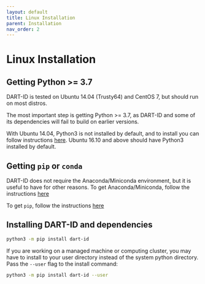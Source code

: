 ```yaml
---
layout: default
title: Linux Installation
parent: Installation
nav_order: 2
---
```


# Linux Installation

## Getting Python >= 3.7

DART-ID is tested on Ubuntu 14.04 (Trusty64) and CentOS 7, but should run on most distros. 

The most important step is getting Python >= 3.7, as DART-ID and some of its dependencies will fail to build on earlier versions.

With Ubuntu 14.04, Python3 is not installed by default, and to install you can follow instructions 
[here](https://askubuntu.com/questions/865554/how-do-i-install-python-3-6-using-apt-get). 
Ubuntu 16.10 and above should have Python3 installed by default.

## Getting ```pip``` or ```conda```

DART-ID does not require the Anaconda/Miniconda environment, but it is useful to have for other reasons. To get Anaconda/Miniconda, follow the instructions [here](https://conda.io/miniconda.html)

To get `pip`, follow the instructions [here](https://pip.pypa.io/en/stable/installing/)

## Installing DART-ID and dependencies

```bash
python3 -m pip install dart-id
```

If you are working on a managed machine or computing cluster, you may have to install to your user directory instead of the system python directory. Pass the ```--user``` flag to the install command:

```bash
python3 -m pip install dart-id --user
```
